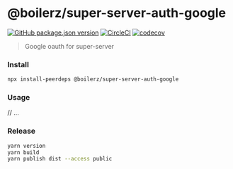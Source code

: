 # @boilerz/super-server-auth-google

[![GitHub package.json version](https://img.shields.io/github/package-json/v/boilerz/super-server-auth-google)](https://www.npmjs.com/package/@boilerz/super-server-auth-google)
[![CircleCI](https://circleci.com/gh/boilerz/super-server-auth-google/tree/master.svg?style=shield)](https://circleci.com/gh/boilerz/super-server-auth-google/tree/master)
[![codecov](https://codecov.io/gh/boilerz/super-server-auth-google/branch/master/graph/badge.svg)](https://codecov.io/gh/boilerz/super-server-auth-google)

> Google oauth for super-server

### Install

```bash
npx install-peerdeps @boilerz/super-server-auth-google 
```

### Usage

// ...

### Release

```bash
yarn version
yarn build
yarn publish dist --access public
```
